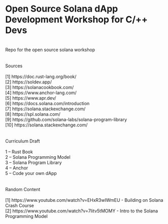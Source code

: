# Open Source Solana dApp Development Workshop for C/++ Devs
<br />
Repo for the open source solana workshop <br />
<br />
<br />
Sources <br />
<br />
[1] https://doc.rust-lang.org/book/ <br />
[2] https://soldev.app/ <br />
[3] https://solanacookbook.com/ <br />
[4] https://www.anchor-lang.com/ <br />
[5] https://www.apr.dev/ <br />
[6] https://docs.solana.com/introduction <br />
[7] https://solana.stackexchange.com/ <br />
[8] https://spl.solana.com/ <br />
[9] https://github.com/solana-labs/solana-program-library <br />
[10] https://solana.stackexchange.com/  <br />
<br />
<br />
Curriculum Draft <br />
<br />
1 – Rust Book <br />
2 – Solana Programming Model <br />
3 – Solana Program Library <br />
4 – Anchor <br />
5 – Code your own dApp <br />
<br />
<br />
Random Content <br />
<br />
[1] https://www.youtube.com/watch?v=EHxR3wIWmEU - Building on Solana Crash Course <br />
[2] https://www.youtube.com/watch?v=7Iitv5tMOMY - Intro to the Solana Programming Model <br />

